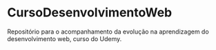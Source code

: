 # CursoDesenvolvimentoWeb
Repositório para o acompanhamento da evolução na aprendizagem do desenvolvimento web, curso do Udemy.
